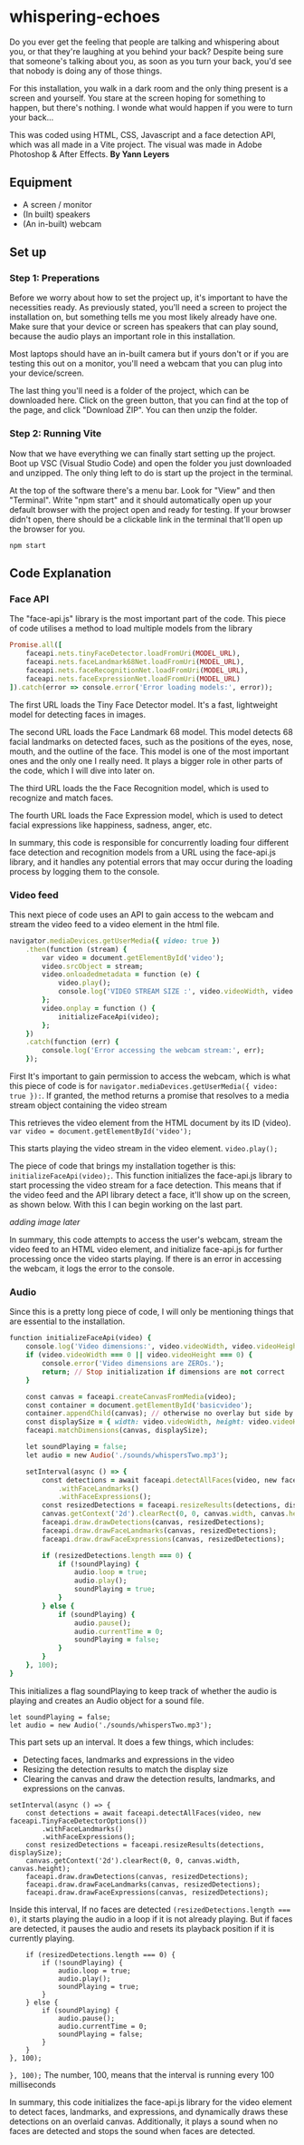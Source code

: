 ﻿# whispering-echoes
Do you ever get the feeling that people are talking and whispering about you, or that they're laughing at you behind your back? Despite being sure that someone's talking about you, as soon as you turn your back, you'd see that nobody is doing any of those things.

For this installation, you walk in a dark room and the only thing present is a screen and yourself. You stare at the screen hoping for something to happen, but there's nothing. I wonde what would happen if you were to turn your back...

This was coded using HTML, CSS, Javascript and a face detection API, which was all made in a Vite project. The visual was made in Adobe Photoshop & After Effects.
**By Yann Leyers**

## Equipment
- A screen / monitor
- (In built) speakers
- (An in-built) webcam

## Set up
### Step 1: Preperations
Before we worry about how to set the project up, it's important to have the necessities ready. As previously stated, you'll need a screen to project the installation on, but something tells me you most likely already have one. Make sure that your device or screen has speakers that can play sound, because the audio plays an important role in this installation. 

Most laptops should have an in-built camera but if yours don't or if you are testing this out on a monitor, you'll need a webcam that you can plug into your device/screen.

The last thing you'll need is a folder of the project, which can be downloaded here. Click on the green button, that you can find at the top of the page, and click "Download ZIP". You can then unzip the folder.

### Step 2: Running Vite
Now that we have everything we can finally start setting up the project.
Boot up VSC (Visual Studio Code) and open the folder you just downloaded and unzipped.
The only thing left to do is start up the project in the terminal.

At the top of the software there's a menu bar. Look for "View" and then "Terminal". Write "npm start" and it should automatically open up your default browser with the project open and ready for testing. If your browser didn't open, there should be a clickable link in the terminal that'll open up the browser for you.
```
npm start
```

## Code Explanation
### Face API
The "face-api.js" library is the most important part of the code. This piece of code utilises a method to load multiple models from the library
```ruby
Promise.all([
    faceapi.nets.tinyFaceDetector.loadFromUri(MODEL_URL),
    faceapi.nets.faceLandmark68Net.loadFromUri(MODEL_URL),
    faceapi.nets.faceRecognitionNet.loadFromUri(MODEL_URL),
    faceapi.nets.faceExpressionNet.loadFromUri(MODEL_URL)
]).catch(error => console.error('Error loading models:', error));
```
The first URL loads the Tiny Face Detector model. It's a fast, lightweight model for detecting faces in images.

The second URL loads the Face Landmark 68 model. This model detects 68 facial landmarks on detected faces, such as the positions of the eyes, nose, mouth, and the outline of the face. This model is one of the most important ones and the only one I really need. It plays a bigger role in other parts of the code, which I will dive into later on. 

The third URL loads the the Face Recognition model, which is used to recognize and match faces.

The fourth URL loads the Face Expression model, which is used to detect facial expressions like happiness, sadness, anger, etc.

In summary, this code is responsible for concurrently loading four different face detection and recognition models from a URL using the face-api.js library, and it handles any potential errors that may occur during the loading process by logging them to the console.

### Video feed
This next piece of code uses an API to gain access to the webcam and stream the video feed to a video element in the html file.
```ruby
navigator.mediaDevices.getUserMedia({ video: true })
    .then(function (stream) {
        var video = document.getElementById('video');
        video.srcObject = stream;
        video.onloadedmetadata = function (e) {
            video.play();
            console.log('VIDEO STREAM SIZE :', video.videoWidth, video.videoHeight);
        };
        video.onplay = function () {
            initializeFaceApi(video);
        };
    })
    .catch(function (err) {
        console.log('Error accessing the webcam stream:', err);
    });
```
First It's important to gain permission to access the webcam, which is what this piece of code is for `navigator.mediaDevices.getUserMedia({ video: true }):`. If granted, the method returns a promise that resolves to a media stream object containing the video stream

This retrieves the video element from the HTML document by its ID (video). `var video = document.getElementById('video');`

This starts playing the video stream in the video element. `video.play();`

The piece of code that brings my installation together is this: `initializeFaceApi(video);`. This function initializes the face-api.js library to start processing the video stream for a face detection. This means that if the video feed and the API library detect a face, it'll show up on the screen, as shown below. With this I can begin working on the last part.

*adding image later*

In summary, this code attempts to access the user's webcam, stream the video feed to an HTML video element, and initialize face-api.js for further processing once the video starts playing. If there is an error in accessing the webcam, it logs the error to the console.

### Audio
Since this is a pretty long piece of code, I will only be mentioning things that are essential to the installation.
```ruby
function initializeFaceApi(video) {
    console.log('Video dimensions:', video.videoWidth, video.videoHeight);
    if (video.videoWidth === 0 || video.videoHeight === 0) {
        console.error('Video dimensions are ZEROs.');
        return; // Stop initialization if dimensions are not correct
    }

    const canvas = faceapi.createCanvasFromMedia(video);
    const container = document.getElementById('basicvideo');
    container.appendChild(canvas); // otherwise no overlay but side by side. done with css
    const displaySize = { width: video.videoWidth, height: video.videoHeight };
    faceapi.matchDimensions(canvas, displaySize);

    let soundPlaying = false;
    let audio = new Audio('./sounds/whispersTwo.mp3');

    setInterval(async () => {
        const detections = await faceapi.detectAllFaces(video, new faceapi.TinyFaceDetectorOptions())
            .withFaceLandmarks()
            .withFaceExpressions();
        const resizedDetections = faceapi.resizeResults(detections, displaySize);
        canvas.getContext('2d').clearRect(0, 0, canvas.width, canvas.height);
        faceapi.draw.drawDetections(canvas, resizedDetections);
        faceapi.draw.drawFaceLandmarks(canvas, resizedDetections);
        faceapi.draw.drawFaceExpressions(canvas, resizedDetections);

        if (resizedDetections.length === 0) {
            if (!soundPlaying) {
                audio.loop = true;
                audio.play();
                soundPlaying = true;
            }
        } else {
            if (soundPlaying) {
                audio.pause();
                audio.currentTime = 0;
                soundPlaying = false;
            }
        }
    }, 100);
}
```

This initializes a flag soundPlaying to keep track of whether the audio is playing and creates an Audio object for a sound file.
```
let soundPlaying = false;
let audio = new Audio('./sounds/whispersTwo.mp3');
```

This part sets up an interval. It does a few things, which includes:
- Detecting faces, landmarks and expressions in the video
- Resizing the detection results to match the display size
- Clearing the canvas and draw the detection results, landmarks, and expressions on the canvas.

```
setInterval(async () => {
    const detections = await faceapi.detectAllFaces(video, new faceapi.TinyFaceDetectorOptions())
        .withFaceLandmarks()
        .withFaceExpressions();
    const resizedDetections = faceapi.resizeResults(detections, displaySize);
    canvas.getContext('2d').clearRect(0, 0, canvas.width, canvas.height);
    faceapi.draw.drawDetections(canvas, resizedDetections);
    faceapi.draw.drawFaceLandmarks(canvas, resizedDetections);
    faceapi.draw.drawFaceExpressions(canvas, resizedDetections);
```

Inside this interval, If no faces are detected `(resizedDetections.length === 0)`, it starts playing the audio in a loop if it is not already playing. But if faces are detected, it pauses the audio and resets its playback position if it is currently playing.
```
    if (resizedDetections.length === 0) {
        if (!soundPlaying) {
            audio.loop = true;
            audio.play();
            soundPlaying = true;
        }
    } else {
        if (soundPlaying) {
            audio.pause();
            audio.currentTime = 0;
            soundPlaying = false;
        }
    }
}, 100);
```

`}, 100);` The number, 100, means that the interval is running every 100 milliseconds

In summary, this code initializes the face-api.js library for the video element to detect faces, landmarks, and expressions, and dynamically draws these detections on an overlaid canvas. Additionally, it plays a sound when no faces are detected and stops the sound when faces are detected.

